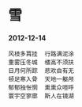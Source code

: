 # 雪

__2012-12-14__

```
风枝多罥挂  行路满泥涂
重雾压冬城  楼高不须扶
日月何所踪  悲欢自有无
顿足寒入骨  天地一躯颅
郁郁独怅惘  熏熏众喧呼
寰宇空寥廓  斯人在镜湖
```
